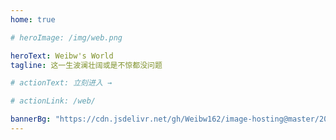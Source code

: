 ```yaml
---
home: true

# heroImage: /img/web.png

heroText: Weibw's World
tagline: 这一生波澜壮阔或是不惊都没问题

# actionText: 立刻进入 →

# actionLink: /web/

bannerBg: "https://cdn.jsdelivr.net/gh/Weibw162/image-hosting@master/20211214/indexbg.1nnm4fwecmlc.jpg"
---
```


<ClientOnly>
  <WebInfo/>
</ClientOnly>

